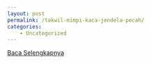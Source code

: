 ```yaml
---
layout: post
permalink: /takwil-mimpi-kaca-jendela-pecah/
categories:
    - Uncategorized
---
```


[Baca Selengkapnya](/02)
